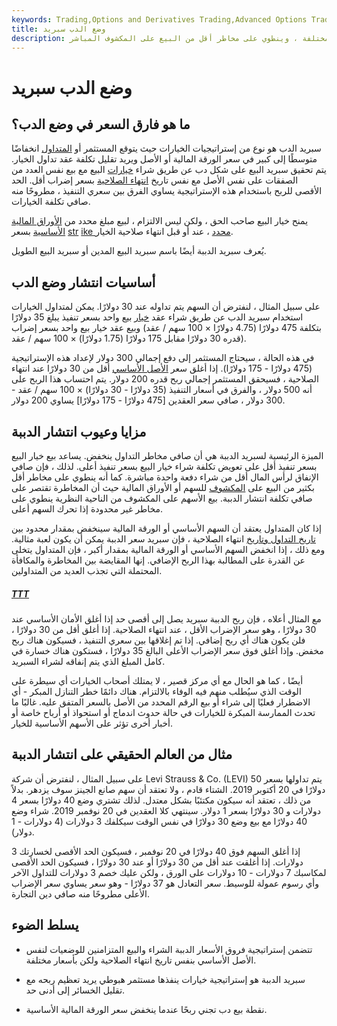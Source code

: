 ```yaml
---
keywords: Trading,Options and Derivatives Trading,Advanced Options Trading Concepts,Options and Derivatives,Advanced Concepts
title: وضع الدب سبريد
description: يتضمن سبريد البيع على شكل دب الشراء والبيع المتزامن للموجودات على نفس الأصل في نفس تاريخ انتهاء الصلاحية ولكن بأسعار إضراب مختلفة ، وينطوي على مخاطر أقل من البيع على المكشوف المباشر.
---
```


# وضع الدب سبريد
## ما هو فارق السعر في وضع الدب؟

سبريد الدب هو نوع من إستراتيجيات الخيارات حيث يتوقع المستثمر أو [المتداول](/trader) انخفاضًا متوسطًا إلى كبير في سعر الورقة المالية أو الأصل ويريد تقليل تكلفة عقد تداول الخيار. يتم تحقيق سبريد البيع على شكل دب عن طريق شراء [خيارات](/putoption) البيع مع بيع نفس العدد من الصفقات على نفس الأصل مع نفس تاريخ [انتهاء الصلاحية](/expirationdate) بسعر إضراب أقل. الحد الأقصى للربح باستخدام هذه الإستراتيجية يساوي الفرق بين سعري التنفيذ ، مطروحًا منه صافي تكلفة الخيارات.

يمنح خيار البيع صاحب الحق ، ولكن ليس الالتزام ، لبيع مبلغ محدد من [الأوراق المالية الأساسية](/underlying-security) بسعر [str](/strikeprice) [ike محدد](/strikeprice) ، عند أو قبل انتهاء صلاحية الخيار.

يُعرف سبريد الدببة أيضًا باسم سبريد البيع المدين أو سبريد البيع الطويل.

## أساسيات انتشار وضع الدب

على سبيل المثال ، لنفترض أن السهم يتم تداوله عند 30 دولارًا. يمكن لمتداول الخيارات استخدام سبريد الدب عن طريق شراء عقد [خيار](/putoption) بيع واحد بسعر تنفيذ يبلغ 35 دولارًا بتكلفة 475 دولارًا (4.75 دولارًا × 100 سهم / عقد) وبيع عقد خيار بيع واحد بسعر إضراب قدره 30 دولارًا مقابل 175 دولارًا (1.75 دولارًا) × 100 سهم / عقد).

في هذه الحالة ، سيحتاج المستثمر إلى دفع إجمالي 300 دولار لإعداد هذه الإستراتيجية (475 دولارًا - 175 دولارًا). إذا أغلق سعر [الأصل الأساسي](/underlying-asset) أقل من 30 دولارًا عند انتهاء الصلاحية ، فسيحقق المستثمر إجمالي ربح قدره 200 دولار. يتم احتساب هذا الربح على أنه 500 دولار ، والفرق في أسعار التنفيذ (35 دولارًا - 30 دولارًا) × 100 سهم / عقد - 300 دولار ، صافي سعر العقدين [475 دولارًا - 175 دولارًا] يساوي 200 دولار.

## مزايا وعيوب انتشار الدببة

الميزة الرئيسية لسبريد الدببة هي أن صافي مخاطر التداول ينخفض. يساعد بيع خيار البيع بسعر تنفيذ أقل على تعويض تكلفة شراء خيار البيع بسعر تنفيذ أعلى. لذلك ، فإن صافي الإنفاق لرأس المال أقل من شراء دفعة واحدة مباشرة. كما أنه ينطوي على مخاطر أقل بكثير من البيع على [المكشوف](/shortselling) للسهم أو الأوراق المالية حيث أن المخاطرة تقتصر على صافي تكلفة انتشار الدببة. بيع الأسهم على المكشوف من الناحية النظرية ينطوي على مخاطر غير محدودة إذا تحرك السهم أعلى.

إذا كان المتداول يعتقد أن السهم الأساسي أو الورقة المالية سينخفض بمقدار محدود بين [تاريخ التداول وتاريخ](/tradedate) انتهاء الصلاحية ، فإن سبريد سعر الدببة يمكن أن يكون لعبة مثالية. ومع ذلك ، إذا انخفض السهم الأساسي أو الورقة المالية بمقدار أكبر ، فإن المتداول يتخلى عن القدرة على المطالبة بهذا الربح الإضافي. إنها المقايضة بين المخاطرة والمكافأة المحتملة التي تجذب العديد من المتداولين.

<h5> <a href=""> TTT </a> </h5>

مع المثال أعلاه ، فإن ربح الدببة سبريد يصل إلى أقصى حد إذا أغلق الأمان الأساسي عند 30 دولارًا ، وهو سعر الإضراب الأقل ، عند انتهاء الصلاحية. إذا أغلق أقل من 30 دولارًا ، فلن يكون هناك أي ربح إضافي. إذا تم إغلاقها بين سعري التنفيذ ، فسيكون هناك ربح مخفض. وإذا أغلق فوق سعر الإضراب الأعلى البالغ 35 دولارًا ، فستكون هناك خسارة في كامل المبلغ الذي يتم إنفاقه لشراء السبريد.

أيضًا ، كما هو الحال مع أي مركز قصير ، لا يمتلك أصحاب الخيارات أي سيطرة على الوقت الذي سيُطلب منهم فيه الوفاء بالالتزام. هناك دائمًا خطر التنازل المبكر - أي الاضطرار فعليًا إلى شراء أو بيع الرقم المحدد من الأصل بالسعر المتفق عليه. غالبًا ما تحدث الممارسة المبكرة للخيارات في حالة حدوث اندماج أو استحواذ أو أرباح خاصة أو أخبار أخرى تؤثر على الأسهم الأساسية للخيار.

## مثال من العالم الحقيقي على انتشار الدببة

على سبيل المثال ، لنفترض أن شركة Levi Strauss & Co. (LEVI) يتم تداولها بسعر 50 دولارًا في 20 أكتوبر 2019. الشتاء قادم ، ولا تعتقد أن سهم صانع الجينز سوف يزدهر. بدلاً من ذلك ، تعتقد أنه سيكون مكتئبًا بشكل معتدل. لذلك تشتري وضع 40 دولارًا بسعر 4 دولارات و 30 دولارًا بسعر 1 دولار. سينتهي كلا العقدين في 20 نوفمبر 2019. شراء وضع 40 دولارًا مع بيع وضع 30 دولارًا في نفس الوقت سيكلفك 3 دولارات (4 دولارات - 1 دولار).

إذا أغلق السهم فوق 40 دولارًا في 20 نوفمبر ، فسيكون الحد الأقصى لخسارتك 3 دولارات. إذا أغلقت عند أقل من 30 دولارًا أو عند 30 دولارًا ، فسيكون الحد الأقصى لمكاسبك 7 دولارات - 10 دولارات على الورق ، ولكن عليك خصم 3 دولارات للتداول الآخر وأي رسوم عمولة للوسيط. سعر التعادل هو 37 دولارًا - وهو سعر يساوي سعر الإضراب الأعلى مطروحًا منه صافي دين التجارة.

## يسلط الضوء

- تتضمن إستراتيجية فروق الأسعار الدببة الشراء والبيع المتزامنين للوضعيات لنفس الأصل الأساسي بنفس تاريخ انتهاء الصلاحية ولكن بأسعار مختلفة.

- سبريد الدببة هو إستراتيجية خيارات ينفذها مستثمر هبوطي يريد تعظيم ربحه مع تقليل الخسائر إلى أدنى حد.

- نقطة بيع دب تجني ربحًا عندما ينخفض سعر الورقة المالية الأساسية.

